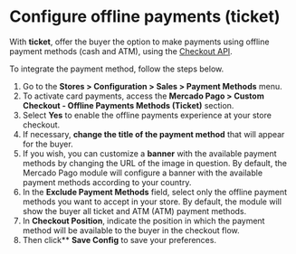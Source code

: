 # Configure offline payments (ticket)

With **ticket**, offer the buyer the option to make payments using offline payment methods (cash and ATM), using the [Checkout API](/developers/en/guides/checkout-api/landing).

To integrate the payment method, follow the steps below.

1. Go to the **Stores > Configuration > Sales > Payment Methods** menu.
2. To activate card payments, access the **Mercado Pago > Custom Checkout - Offline Payments Methods (Ticket)** section.
3. Select **Yes** to enable the offline payments experience at your store checkout.
4. If necessary, **change the title of the payment method** that will appear for the buyer.
5. If you wish, you can customize a **banner** with the available payment methods by changing the URL of the image in question. By default, the Mercado Pago module will configure a banner with the available payment methods according to your country.
6. In the **Exclude Payment Methods** field, select only the offline payment methods you want to accept in your store. By default, the module will show the buyer all ticket and ATM (ATM) payment methods.
7. In **Checkout Position**, indicate the position in which the payment method will be available to the buyer in the checkout flow.
8. Then click** **Save Config** to save your preferences.

